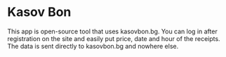 # Kasov Bon

This app is open-source tool that uses kasovbon.bg. You can log in after registration on the site and easily put price, date and hour of the receipts. The data is sent directly to kasovbon.bg and nowhere else.
